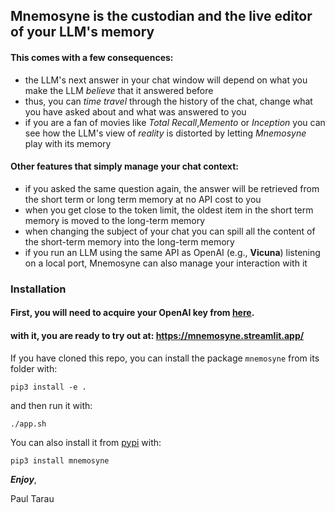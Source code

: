 ## Mnemosyne is the custodian and the live editor of your LLM's memory

#### This comes with a few consequences:

- the LLM's next answer in your chat window will depend on what you make the LLM *believe* that it answered before 
- thus, you can *time travel* through the history of the chat, change what you have asked about and what was answered to you
- if you are a fan of movies like *Total Recall*,*Memento* or *Inception* you can see how the LLM's view of *reality* is distorted by letting *Mnemosyne* play with its memory

#### Other features that simply manage your chat context:

- if you asked the same question again, the answer will be retrieved from the short term or long term memory at no API cost to you
- when you get close to the token limit, the oldest item in the short term memory is moved to the long-term memory
- when changing the subject of your chat you can spill all the content of the short-term memory into the long-term memory
- if you run an LLM using the same API as OpenAI (e.g., **Vicuna**) listening on a local port, Mnemosyne can also manage your interaction with it

### Installation
#### First, you will need to acquire your OpenAI key from [here](https://openai.com/).

#### with it, you are ready to try out at: https://mnemosyne.streamlit.app/

If you have cloned this repo, you can install the package ```mnemosyne``` from its folder with:

```
pip3 install -e .
```

and then run it with: 

```
./app.sh
```

You can also install it from [pypi](https://pypi.org/search/?q=mnemosyne) with:

```
pip3 install mnemosyne
```


***Enjoy***,

Paul Tarau
